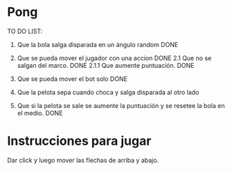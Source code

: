 # Pong
TO DO LIST:
1. Que la bola salga disparada en un ángulo random
   DONE
   
2. Que se pueda mover el jugador con una accion
   DONE
   2.1 Que no se salgan del marco.
       DONE
       2.1.1 Que aumente puntuación.
             DONE
             
3. Que se pueda mover el bot solo
   DONE
   
4. Que la pelota sepa cuando choca y salga disparada al otro lado
   
   
5. Que si la pelota se sale se aumente la puntuación y se resetee la bola en el medio.
   DONE
   
# Instrucciones para jugar
Dar click y luego mover las flechas de arriba y abajo.
